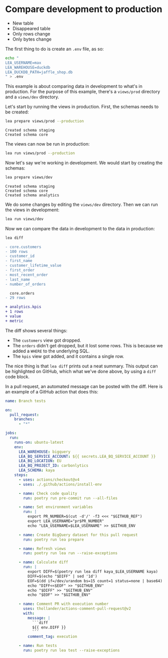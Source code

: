 # Compare development to production

- New table
- Disappeared table
- Only rows change
- Only bytes change

The first thing to do is create an `.env` file, as so:

```sh
echo "
LEA_USERNAME=max
LEA_WAREHOUSE=duckdb
LEA_DUCKDB_PATH=jaffle_shop.db
" > .env
```

This example is about comparing data in development to what's in production. For the purpose of this example, there's a `views/prod` directory and a `views/dev` directory.

Let's start by running the views in production. First, the schemas needs to be created:

```sh
lea prepare views/prod --production
```

```
Created schema staging
Created schema core
```

The views can now be run in production:

```sh
lea run views/prod --production
```

Now let's say we're working in development. We would start by creating the schemas:

```sh
lea prepare views/dev
```

```
Created schema staging
Created schema core
Created schema analytics
```

We do some changes by editing the `views/dev` directory. Then we can run the views in development:

```sh
lea run views/dev
```

Now we can compare the data in development to the data in production:

```sh
lea diff
```

```diff
- core.customers
- 100 rows
- customer_id
- first_name
- customer_lifetime_value
- first_order
- most_recent_order
- last_name
- number_of_orders

  core.orders
- 29 rows

+ analytics.kpis
+ 1 rows
+ value
+ metric
```

The diff shows several things:

- The `customers` view got dropped.
- The `orders` didn't get dropped, but it lost some rows. This is because we added a `WHERE` to the underlying SQL.
- The `kpis` view got added, and it contains a single row.

The nice thing is that `lea diff` prints out a neat summary. This output can be highlighted on GitHub, which what we've done above, by using a `diff` code block.

In a pull request, an automated message can be posted with the diff. Here is an example of a GitHub action that does this:

````yaml
name: Branch tests

on:
  pull_request:
    branches:
      - "*"

jobs:
  run:
    runs-on: ubuntu-latest
    env:
      LEA_WAREHOUSE: bigquery
      LEA_BQ_SERVICE_ACCOUNT: ${{ secrets.LEA_BQ_SERVICE_ACCOUNT }}
      LEA_BQ_LOCATION: EU
      LEA_BQ_PROJECT_ID: carbonlytics
      LEA_SCHEMA: kaya
    steps:
      - uses: actions/checkout@v4
      - uses: ./.github/actions/install-env

      - name: Check code quality
        run: poetry run pre-commit run --all-files

      - name: Set environment variables
        run: |
          export PR_NUMBER=$(cut -d'/' -f3 <<< "$GITHUB_REF")
          export LEA_USERNAME="pr$PR_NUMBER"
          echo "LEA_USERNAME=$LEA_USERNAME" >> $GITHUB_ENV

      - name: Create BigQuery dataset for this pull request
        run: poetry run lea prepare

      - name: Refresh views
        run: poetry run lea run --raise-exceptions

      - name: Calculate diff
        run: |
          export DIFF=$(poetry run lea diff kaya_$LEA_USERNAME kaya)
          DIFF=$(echo "$DIFF" | sed '1d')
          EOF=$(dd if=/dev/urandom bs=15 count=1 status=none | base64)
          echo "DIFF<<$EOF" >> "$GITHUB_ENV"
          echo "$DIFF" >> "$GITHUB_ENV"
          echo "$EOF" >> "$GITHUB_ENV"

      - name: Comment PR with execution number
        uses: thollander/actions-comment-pull-request@v2
        with:
          message: |
            ```diff
            ${{ env.DIFF }}
            ```
          comment_tag: execution

      - name: Run tests
        run: poetry run lea test --raise-exceptions
````
